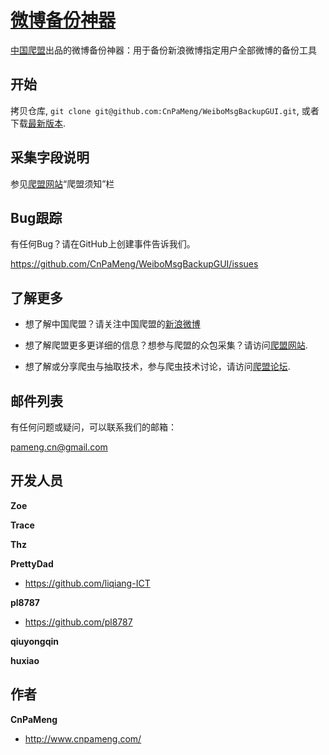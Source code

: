 [微博备份神器](https://github.com/CnPaMeng/WeiboMsgBackupGUI)
=================

[中国爬盟](http://www.cnpameng.com)出品的微博备份神器：用于备份新浪微博指定用户全部微博的备份工具



开始
-----------

拷贝仓库, `git clone git@github.com:CnPaMeng/WeiboMsgBackupGUI.git`, 或者下载[最新版本](https://github.com/CnPaMeng/WeiboMsgBackupGUI/archive/master.zip).


采集字段说明
-----------

参见[爬盟网站](http://www.cnpameng.com/)“爬盟须知”栏


Bug跟踪
-----------

有任何Bug？请在GitHub上创建事件告诉我们。

https://github.com/CnPaMeng/WeiboMsgBackupGUI/issues



了解更多
------------

+ 想了解中国爬盟？请关注中国爬盟的[新浪微博](http://weibo.com/cnpameng)

+ 想了解爬盟更多更详细的信息？想参与爬盟的众包采集？请访问[爬盟网站](http://www.cnpameng.com).

+ 想了解或分享爬虫与抽取技术，参与爬虫技术讨论，请访问[爬盟论坛](http://bbs.cnpameng.com).



邮件列表
------------

有任何问题或疑问，可以联系我们的邮箱：

pameng.cn@gmail.com



开发人员
----------

**Zoe**

**Trace**

**Thz**

**PrettyDad**

+ https://github.com/liqiang-ICT

**pl8787**

+ https://github.com/pl8787

**qiuyongqin**

**huxiao**



作者
-------

**CnPaMeng**

+ http://www.cnpameng.com/

